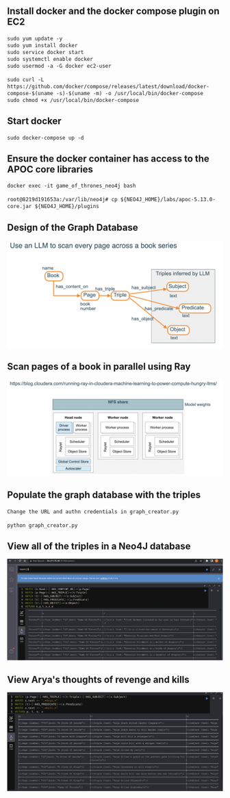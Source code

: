 ## Install docker and the docker compose plugin on EC2
```
sudo yum update -y
sudo yum install docker
sudo service docker start
sudo systemctl enable docker
sudo usermod -a -G docker ec2-user

sudo curl -L https://github.com/docker/compose/releases/latest/download/docker-compose-$(uname -s)-$(uname -m) -o /usr/local/bin/docker-compose
sudo chmod +x /usr/local/bin/docker-compose
```
## Start docker
```
sudo docker-compose up -d
```

## Ensure the docker container has access to the APOC core libraries 
```
docker exec -it game_of_thrones_neo4j bash 

root@8219d191653a:/var/lib/neo4j# cp ${NEO4J_HOME}/labs/apoc-5.13.0-core.jar ${NEO4J_HOME}/plugins
```
## Design of the Graph Database
![image](./images/example-graph-model.png)

## Scan pages of a book in parallel using Ray
![image](./images/example-ray-parallelize.png)

## Populate the graph database with the triples
```
Change the URL and authn credentials in graph_creator.py

python graph_creator.py
```
## View all of the triples in a Neo4J database
![image](./images/example-cypher-for-all.png)

## View Arya's thoughts of revenge and kills
![image](./images/example-arya-kills.png)


